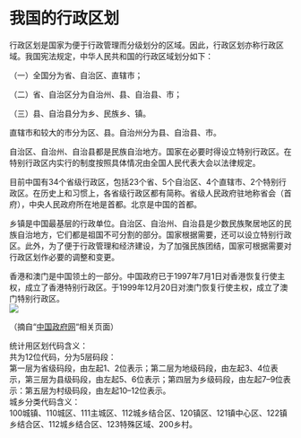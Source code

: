 # 我国的行政区划  

行政区划是国家为便于行政管理而分级划分的区域。因此，行政区划亦称行政区域。我国宪法规定，中华人民共和国的行政区域划分如下：  

（一）全国分为省、自治区、直辖市；  

（二）省、自治区分为自治州、县、自治县、市；  

（三）县、自治县分为乡、民族乡、镇。  

直辖市和较大的市分为区、县。自治州分为县、自治县、市。  

自治区、自治州、自治县都是民族自治地方。国家在必要时得设立特别行政区。在特别行政区内实行的制度按照具体情况由全国人民代表大会以法律规定。  

目前中国有34个省级行政区，包括23个省、5个自治区、4个直辖市、2个特别行政区。在历史上和习惯上，各省级行政区都有简称。省级人民政府驻地称省会（首府），中央人民政府所在地是首都。北京是中国的首都。  

乡镇是中国最基层的行政单位。自治区、自治州、自治县是少数民族聚居地区的民族自治地方，它们都是祖国不可分割的部分。国家根据需要，还可以设立特别行政区。此外，为了便于行政管理和经济建设，为了加强民族团结，国家可根据需要对行政区划作必要的调整和变更。  

香港和澳门是中国领土的一部分。中国政府已于1997年7月1日对香港恢复行使主权，成立了香港特别行政区。于1999年12月20日对澳门恢复行使主权，成立了澳门特别行政区。  
![](https://raw.gitmirror.com/szqq0512/Pic/main/img/202201212025815.jpg)  

（摘自“<a href="http://www.gov.cn" target="_blank">中国政府网</a>“相关页面）  

统计用区划代码含义：  
共为12位代码，分为5层码段：  
第一层为省级码段，由左起1、2位表示；第二层为地级码段，由左起3、4位表示，第三层为县级码段，由左起5、6位表示；第四层为乡级码段，由左起7–9位表示：第五层为村级码段，由左起10–12位表示。  
城乡分类代码含义：  
100城镇、110城区、111主城区、112城乡结合区、120镇区、121镇中心区、122镇乡结合区、112城乡结合区、123特殊区域、200乡村。  
<!-- Last processed: 2025-07-22 03:44:31 -->
